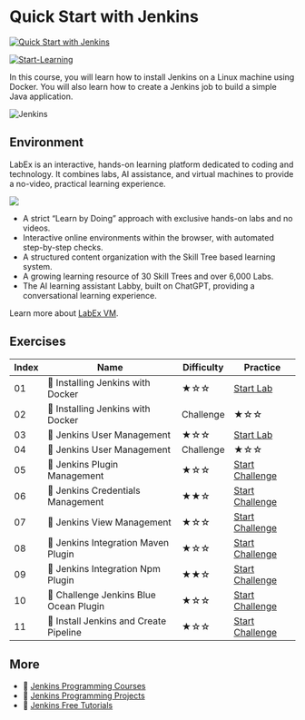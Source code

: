 # Quick Start with Jenkins

[![Quick Start with Jenkins](https://cover-creator.appbot.io/quick-start-with-jenkins.png)](https://labex.io/courses/quick-start-with-jenkins)

[![Start-Learning](https://img.shields.io/badge/Start-Learning-whitesmoke?style=for-the-badge)](https://labex.io/courses/quick-start-with-jenkins)

In this course, you will learn how to install Jenkins on a Linux machine using Docker. You will also learn how to create a Jenkins job to build a simple Java application.

![Jenkins](https://img.shields.io/badge/Jenkins-whitesmoke?style=for-the-badge&logo=jenkins)


## Environment

LabEx is an interactive, hands-on learning platform dedicated to coding and technology. It combines labs, AI assistance, and virtual machines to provide a no-video, practical learning experience.

![](https://tutorial-screenshot.getvm.io/images/vm-1725247253.png)

- A strict “Learn by Doing” approach with exclusive hands-on labs and no videos.
- Interactive online environments within the browser, with automated step-by-step checks.
- A structured content organization with the Skill Tree based learning system.
- A growing learning resource of 30 Skill Trees and over 6,000 Labs.
- The AI learning assistant Labby, built on ChatGPT, providing a conversational learning experience.

Learn more about [LabEx VM](https://support.labex.io/using-labex/virtual-machine).

## Exercises

|   Index | Name                                         | Difficulty   | Practice                                                                                                                        |
|---------|----------------------------------------------|--------------|---------------------------------------------------------------------------------------------------------------------------------|
|      01 | 📖 Installing Jenkins with Docker             | ★☆☆          | <a target='_blank' href='https://labex.io/tutorials/jenkins-installing-jenkins-with-docker-391174'>Start Lab</a>                |
|      02 | 🎯 Installing Jenkins with Docker | Challenge | ★☆☆          | <a target='_blank' href='https://labex.io/tutorials/jenkins-installing-jenkins-with-docker-challenge-29061'>Start Challenge</a> |
|      03 | 📖 Jenkins User Management                    | ★☆☆          | <a target='_blank' href='https://labex.io/tutorials/jenkins-jenkins-user-management-391302'>Start Lab</a>                       |
|      04 | 🎯 Jenkins User Management | Challenge        | ★☆☆          | <a target='_blank' href='https://labex.io/tutorials/jenkins-jenkins-user-management-challenge-149236'>Start Challenge</a>       |
|      05 | 🎯 Jenkins Plugin Management                  | ★☆☆          | <a target='_blank' href='https://labex.io/tutorials/jenkins-jenkins-plugin-management-40829'>Start Challenge</a>                |
|      06 | 🎯 Jenkins Credentials Management             | ★★☆          | <a target='_blank' href='https://labex.io/tutorials/jenkins-jenkins-credentials-management-67529'>Start Challenge</a>           |
|      07 | 🎯 Jenkins View Management                    | ★☆☆          | <a target='_blank' href='https://labex.io/tutorials/jenkins-jenkins-view-management-67545'>Start Challenge</a>                  |
|      08 | 🎯 Jenkins Integration Maven Plugin           | ★☆☆          | <a target='_blank' href='https://labex.io/tutorials/jenkins-jenkins-integration-maven-plugin-189626'>Start Challenge</a>        |
|      09 | 🎯 Jenkins Integration Npm Plugin             | ★★☆          | <a target='_blank' href='https://labex.io/tutorials/jenkins-jenkins-integration-npm-plugin-148879'>Start Challenge</a>          |
|      10 | 🎯 Challenge Jenkins Blue Ocean Plugin        | ★☆☆          | <a target='_blank' href='https://labex.io/tutorials/jenkins-challenge-jenkins-blue-ocean-plugin-145227'>Start Challenge</a>     |
|      11 | 🎯 Install Jenkins and Create Pipeline        | ★☆☆          | <a target='_blank' href='https://labex.io/tutorials/jenkins-install-jenkins-and-create-pipeline-7771'>Start Challenge</a>       |

## More

- 🔗 [Jenkins Programming Courses](https://github.com/labex-labs/awesome-programming-courses)
- 🔗 [Jenkins Programming Projects](https://github.com/labex-labs/awesome-programming-projects)
- 🔗 [Jenkins Free Tutorials](https://github.com/labex-labs/jenkins-free-tutorials)

